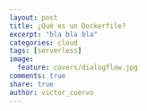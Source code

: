 ```yaml
---
layout: post
title: ¿Qué es un Dockerfile?
excerpt: "bla bla bla"
categories: cloud
tags: [serverless]
image:
  feature: covers/dialogflow.jpg
comments: true
share: true
author: victor_cuervo
---
```

